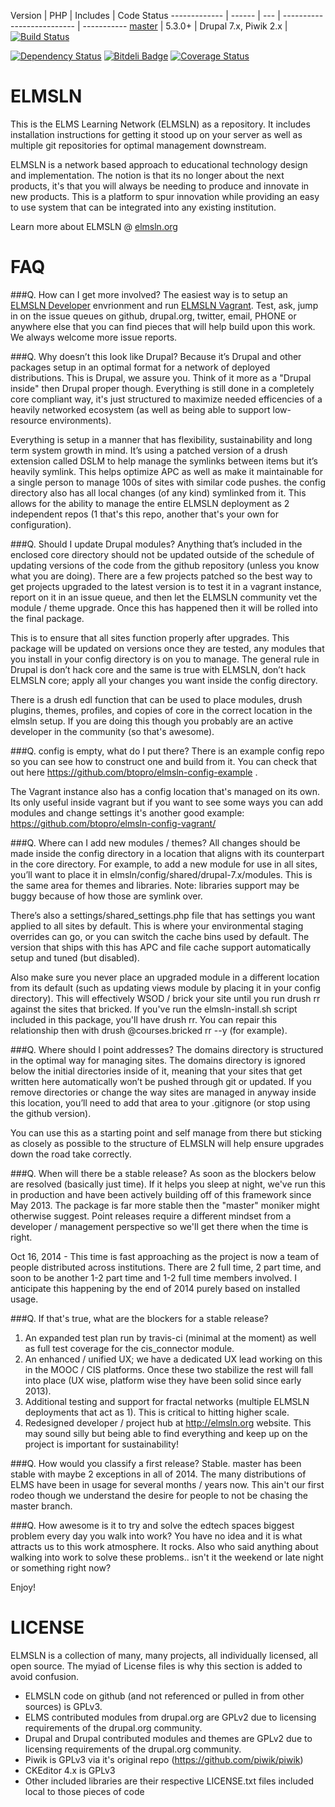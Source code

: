 Version | PHP | Includes | Code Status 
------------- | ------  | --- | -------------------------- | -----------
[master](https://travis-ci.org/btopro/elmsln)  | 5.3.0+ | Drupal 7.x, Piwik 2.x | [![Build Status](https://travis-ci.org/btopro/elmsln.svg?branch=master)](https://travis-ci.org/btopro/elmsln)

[![Dependency Status](https://gemnasium.com/btopro/elmsln.svg)](https://gemnasium.com/btopro/elmsln)
[![Bitdeli Badge](https://d2weczhvl823v0.cloudfront.net/btopro/elmsln/trend.png)](https://bitdeli.com/free "Bitdeli Badge")
[![Coverage Status](https://coveralls.io/repos/btopro/elmsln/badge.png)](https://coveralls.io/r/btopro/elmsln)

ELMSLN
==============
This is the ELMS Learning Network (ELMSLN) as a repository.  It includes installation instructions for getting it stood up on your server as well as multiple git repositories for optimal management downstream.

ELMSLN is a network based approach to educational technology design and implementation. The notion is that its no longer about the next products, it's that you will always be needing to produce and innovate in new products. This is a platform to spur innovation while providing an easy to use system that can be integrated into any existing institution.

Learn more about ELMSLN @ [elmsln.org](http://elmsln.org/)

FAQ
==============
###Q. How can I get more involved?
The easiest way is to setup an [ELMSLN Developer](http://github.com/btopro/elmsln-developer) envrionment and run [ELMSLN Vagrant](http://github.com/btopro/elmsln-vagrant). Test, ask, jump in on the issue queues on github, drupal.org, twitter, email, PHONE or anywhere else that you can find pieces that will help build upon this work. We always welcome more issue reports.

###Q. Why doesn’t this look like Drupal?
Because it’s Drupal and other packages setup in an optimal format for a network of deployed distributions. This is Drupal, we assure you. Think of it more as a "Drupal inside" then Drupal proper though. Everything is still done in a completely core compliant way, it's just structured to maximize needed efficencies of a heavily networked ecosystem (as well as being able to support low-resource environments).

Everything is setup in a manner that has flexibility, sustainability and long term system growth in mind. It’s using a patched version of a drush extension called DSLM to help manage the symlinks between items but it’s heavily symlink. This helps optimize APC as well as make it maintainable for a single person to manage 100s of sites with similar code pushes. the config directory also has all local changes (of any kind) symlinked from it. This allows for the ability to manage the entire ELMSLN deployment as 2 independent repos (1 that's this repo, another that's your own for configuration).

###Q. Should I update Drupal modules?
Anything that’s included in the enclosed core directory should not be updated outside of the schedule of updating versions of the code from the github repository (unless you know what you are doing). There are a few projects patched so the best way to get projects upgraded to the latest version is to test it in a vagrant instance, report on it in an issue queue, and then let the ELMSLN community vet the module / theme upgrade.  Once this has happened then it will be rolled into the final package.

This is to ensure that all sites function properly after upgrades.  This package will be updated on versions once they are tested, any modules that you install in your config directory is on you to manage.  The general rule in Drupal is don’t hack core and the same is true with ELMSLN, don’t hack ELMSLN core; apply all your changes you want inside the config directory.

There is a drush edl function that can be used to place modules, drush plugins, themes, profiles, and copies of core in the correct location in the elmsln setup. If you are doing this though you probably are an active developer in the community (so that's awesome).

###Q. config is empty, what do I put there?
There is an example config repo so you can see how to construct one and build from it. You can check that out here https://github.com/btopro/elmsln-config-example .

The Vagrant instance also has a config location that's managed on its own. Its only useful inside vagrant but if you want to see some ways you can add modules and change settings it's another good example: https://github.com/btopro/elmsln-config-vagrant/

###Q. Where can I add new modules / themes?
All changes should be made inside the config directory in a location that aligns with its counterpart in the core directory.  For example, to add a new module for use in all sites, you’ll want to place it in elmsln/config/shared/drupal-7.x/modules.  This is the same area for themes and libraries.  Note: libraries support may be buggy because of how those are symlink over.

There’s also a settings/shared_settings.php file that has settings you want applied to all sites by default.  This is where your environmental staging overrides can go, or you can switch the cache bins used by default.  The version that ships with this has APC and file cache support automatically setup and tuned (but disabled).

Also make sure you never place an upgraded module in a different location from its default (such as updating views module by placing it in your config directory).  This will effectively WSOD / brick your site until you run drush rr against the sites that bricked. If you've run the elmsln-install.sh script included in this package, you'll have drush rr. You can repair this relationship then with drush @courses.bricked rr --y (for example).

###Q. Where should I point addresses?
The domains directory is structured in the optimal way for managing sites.  The domains directory is ignored below the initial directories inside of it, meaning that your sites that get written here automatically won’t be pushed through git or updated.  If you remove directories or change the way sites are managed in anyway inside this location, you’ll need to add that area to your .gitignore (or stop using the github version).

You can use this as a starting point and self manage from there but sticking as closely as possible to the structure of ELMSLN will help ensure upgrades down the road take correctly.

###Q. When will there be a stable release?
As soon as the blockers below are resolved (basically just time). If it helps you sleep at night, we've run this in production and have been actively building off of this framework since May 2013. The package is far more stable then the "master" moniker might otherwise suggest. Point releases require a different mindset from a developer / management perspective so we'll get there when the time is right.

Oct 16, 2014 - This time is fast approaching as the project is now a team of people distributed across institutions. There are 2 full time, 2 part time, and soon to be another 1-2 part time and 1-2 full time members involved. I anticipate this happening by the end of 2014 purely based on installed usage.

###Q. If that's true, what are the blockers for a stable release?
1. An expanded test plan run by travis-ci (minimal at the moment) as well as full test coverage for the cis_connector module.
2. An enhanced / unified UX; we have a dedicated UX lead working on this in the MOOC / CIS platforms. Once these two stabilize the rest will fall into place (UX wise, platform wise they have been solid since early 2013).
3. Additional testing and support for fractal networks (multiple ELMSLN deployments that act as 1). This is critical to hitting higher scale.
4. Redesigned developer / project hub at http://elmsln.org website. This may sound silly but being able to find everything and keep up on the project is important for sustainability!

###Q. How would you classify a first release?
Stable. master has been stable with maybe 2 exceptions in all of 2014. The many distributions of ELMS have been in usage for several months / years now. This ain't our first rodeo though we understand the desire for people to not be chasing the master branch.

###Q. How awesome is it to try and solve the edtech spaces biggest problem every day you walk into work?
You have no idea and it is what attracts us to this work atmosphere. It rocks. Also who said anything about walking into work to solve these problems.. isn't it the weekend or late night or something right now?

Enjoy!

LICENSE
=======
ELMSLN is a collection of many, many projects, all individually licensed, all open source. The myiad of License files is why this section is added to avoid confusion.

* ELMSLN code on github (and not referenced or pulled in from other sources) is GPLv3.
* ELMS contributed modules from drupal.org are GPLv2 due to licensing requirements of the drupal.org community.
* Drupal and Drupal contributed modules and themes are GPLv2 due to licensing requirements of the drupal.org community.
* Piwik is GPLv3 via it's original repo (https://github.com/piwik/piwik)
* CKEditor 4.x is GPLv3
* Other included libraries are their respective LICENSE.txt files included local to those pieces of code
